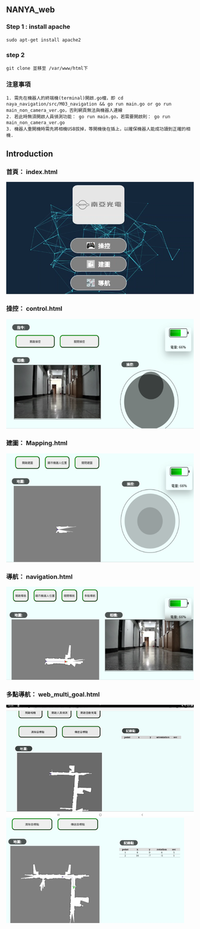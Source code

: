 ## NANYA_web

### Step 1 : install apache
```
sudo apt-get install apache2
```
### step 2
```
git clone 並移至 /var/www/html下
```
### 注意事項
```
1. 需先在機器人的終端機(terminal)開啟.go檔，即 cd naya_navigation/src/M03_navigation && go run main.go or go run main_non_camera_ver.go，否則網頁無法與機器人連線
2. 若此時無須開啟人員偵測功能： go run main.go，若需要開啟則： go run main_non_camera_ver.go
3. 機器人重開機時需先將相機USB拔掉，等開機後在插上，以確保機器人能成功讀到正確的相機.
```
## Introduction

### 首頁： index.html

![screen](/Picture_web/首頁.png)

### 操控： control.html

![screen](/Picture_web/操控.png)

### 建圖： Mapping.html

![screen](/Picture_web/建圖1.png)

### 導航： navigation.html

![screen](/Picture_web/導航1.png)

### 多點導航： web_multi_goal.html

![screen](/Picture_web/多點導航1.png)
![screen](/Picture_web/多點導航2.png)
